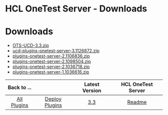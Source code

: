 
HCL OneTest Server - Downloads
==============================

# Downloads

- [OTS-UCD-3.3.zip](https://raw.githubusercontent.com/UrbanCode/IBM-UCD-PLUGINS/main/files/HCLOneTestServer/OTS-UCD-3.3.zip)
- [ucd-plugins-onetest-server-3.1126872.zip](https://raw.githubusercontent.com/UrbanCode/IBM-UCD-PLUGINS/main/files/onetest-server/ucd-plugins-onetest-server-3.1126872.zip)
- [plugins-onetest-server-2.1106836.zip](https://raw.githubusercontent.com/UrbanCode/IBM-UCD-PLUGINS/main/files/onetest-server/plugins-onetest-server-2.1106836.zip)
- [plugins-onetest-server-2.1098504.zip](https://raw.githubusercontent.com/UrbanCode/IBM-UCD-PLUGINS/main/files/onetest-server/plugins-onetest-server-2.1098504.zip)
- [plugins-onetest-server-2.1036718.zip](https://raw.githubusercontent.com/UrbanCode/IBM-UCD-PLUGINS/main/files/onetest-server/plugins-onetest-server-2.1036718.zip)
- [plugins-onetest-server-1.1036616.zip](https://raw.githubusercontent.com/UrbanCode/IBM-UCD-PLUGINS/main/files/onetest-server/plugins-onetest-server-1.1036616.zip)

|Back to ...||Latest Version|HCL OneTest Server |
| :---: | :---: | :---: | :---: |
|[All Plugins](../../index.md)|[Deploy Plugins](../README.md)|[3.3](https://raw.githubusercontent.com/UrbanCode/IBM-UCD-PLUGINS/main/files/HCLOneTestServer/OTS-UCD-3.3.zip)|[Readme](README.md)|

